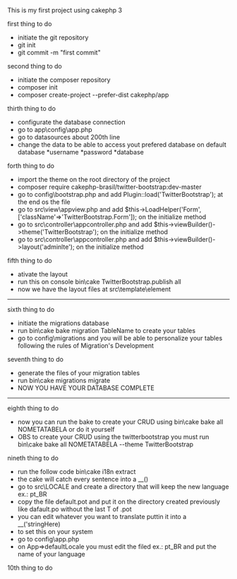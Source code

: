 This is my first project using cakephp 3

first thing to do

* initiate the git repository
* git init
* git commit -m "first commit"

second thing to do

* initiate the composer repository
* composer init
* composer create-project --prefer-dist cakephp/app

thirth thing to do

* configurate the database connection 
* go to app\config\app.php
* go to datasources about 200th line
* change the data to be able to access yout prefered database on default database
    *username
    *password
    *database

forth thing to do

* import the theme on the root directory of the project
* composer require cakephp-brasil/twitter-bootstrap:dev-master
* go to config\bootstrap.php and add Plugin::load('TwitterBootstrap'); at the end os the file
* go to src\view\appview.php and add $this->LoadHelper('Form', ['className'=>'TwitterBootstrap.Form']); on the initialize method
* go to src\controller\appcontroller.php and add $this->viewBuilder()->theme('TwitterBootstrap');  on the initialize method
* go to src\controller\appcontroller.php and add $this->viewBuilder()->layout('adminlte'); on the initialize method

fifth thing to do 

* ativate the layout
* run this on console bin\cake TwitterBootstrap.publish all
* now we have the layout files at src\template\element

_________

sixth thing to do

* initiate the migrations database
* run bin\cake bake migration TableName to create your tables  
* go to config\migrations and you will be able to personalize your tables following the rules of Migration's Development


seventh thing to do

* generate the files of your migration tables
* run bin\cake migrations migrate
* NOW YOU HAVE YOUR DATABASE COMPLETE

--------

eighth thing to do 

* now you can run the bake to create your CRUD using bin\cake bake all NOMETATABELA or do it yourself
* OBS to create your CRUD using the twitterbootstrap you must run bin\cake bake all NOMETATABELA --theme TwitterBootstrap

nineth thing to do

* run the follow code bin\cake i18n extract
* the cake will catch every sentence into a __() 
* go to src\LOCALE and create a directory that will keep the new language ex.: pt_BR
* copy the file default.pot and put it on the directory created previously like dafault.po without the last T of .pot
* you can edit whatever you want to translate puttin it into a __('stringHere)
* to set this on your system 
* go to config\app.php
* on App=>defaultLocale you must edit the filed ex.: pt_BR and put the name of your language

10th thing to do







